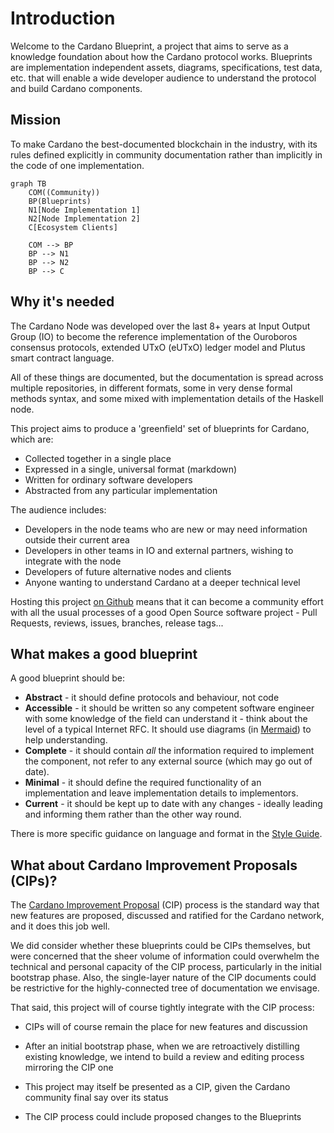 # Introduction

Welcome to the Cardano Blueprint, a project that aims to serve as a knowledge
foundation about how the Cardano protocol works. Blueprints are implementation
independent assets, diagrams, specifications, test data, etc. that will enable a
wide developer audience to understand the protocol and build Cardano components.

## Mission

To make Cardano the best-documented blockchain in the industry, with
its rules defined explicitly in community documentation rather than
implicitly in the code of one implementation.

```mermaid
graph TB
    COM((Community))
    BP(Blueprints)
    N1[Node Implementation 1]
    N2[Node Implementation 2]
    C[Ecosystem Clients]

    COM --> BP
    BP --> N1
    BP --> N2
    BP --> C
```

## Why it's needed

The Cardano Node was developed over the last 8+ years at Input Output
Group (IO) to become the reference implementation of the Ouroboros
consensus protocols, extended UTxO (eUTxO) ledger model and Plutus
smart contract language.

All of these things are documented, but the documentation is spread across
multiple repositories, in different formats, some in very dense formal
methods syntax, and some mixed with implementation details of the Haskell node.

This project aims to produce a 'greenfield' set of blueprints for Cardano,
which are:

* Collected together in a single place
* Expressed in a single, universal format (markdown)
* Written for ordinary software developers
* Abstracted from any particular implementation

The audience includes:

* Developers in the node teams who are new or may need information
  outside their current area
* Developers in other teams in IO and external partners, wishing to
  integrate with the node
* Developers of future alternative nodes and clients
* Anyone wanting to understand Cardano at a deeper technical level

Hosting this project
[on Github](https://github.com/cardano-scaling/cardano-blueprint) means
that it can become a community effort with all the usual processes of
a good Open Source software project - Pull Requests, reviews, issues,
branches, release tags...

## What makes a good blueprint

A good blueprint should be:

* **Abstract** - it should define protocols and behaviour, not code
* **Accessible** - it should be written so any competent software engineer
  with some knowledge of the field can understand it - think about the level
  of a typical Internet RFC.  It should use diagrams
  (in [Mermaid](https://mermaid.js.org/)) to help understanding.
* **Complete** - it should contain *all* the information required to implement
  the component, not refer to any external source (which may go out of date).
* **Minimal** - it should define the required functionality of an
  implementation and leave implementation details to implementors.
* **Current** - it should be kept up to date with any changes - ideally
  leading and informing them rather than the other way round.

There is more specific guidance on language and format in the
[Style Guide](../styleguide.md).

## What about Cardano Improvement Proposals (CIPs)?

The [Cardano Improvement Proposal](https://cips.cardano.org/) (CIP) process
is the standard way that new features are proposed, discussed and ratified
for the Cardano network, and it does this job well.

We did consider whether these blueprints could be CIPs themselves, but
were concerned that the sheer volume of information could overwhelm
the technical and personal capacity of the CIP process, particularly
in the initial bootstrap phase.  Also, the single-layer nature of the
CIP documents could be restrictive for the highly-connected tree of
documentation we envisage.

That said, this project will of course tightly integrate with the CIP process:

* CIPs will of course remain the place for new features and discussion

* After an initial bootstrap phase, when we are retroactively distilling
  existing knowledge, we intend to build a review and editing process
  mirroring the CIP one

* This project may itself be presented as a CIP, given the Cardano
  community final say over its status

* The CIP process could include proposed changes to the Blueprints
